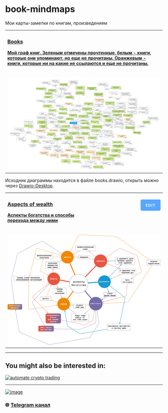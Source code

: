 # book-mindmaps
Мои карты-заметки по книгам, произведениям

<table>
	<tr>
		<th align="left">
			<a href="#books-mindmap">
				<h3>Books</h3>
        <p>Мой граф книг. Зеленым отмечены прочтенные, белым - книги, которые они упоминают, но еще не прочитаны. Оранжевым - книги, которые ни на какие не ссылаются и еще не прочитаны.</p>
				<img width="441" height="1">
			</a>
		</th>
	</tr>
	<tr>
		<td colspan="2" align="center">
			<img src="books.png">
		</td>
	</tr>
</table>

Исходник диаграммы находится в файле books.drawio, открыть можно через [Drawio-Desktop](https://github.com/jgraph/drawio-desktop/releases/tag/v16.5.1).

<table>
	<tr>
		<th align="left">
			<a href="#books-mindmap">
				<h3>Aspects of wealth</h3>
        <p>Аспекты богатства и способы перехода между ними</p>
				<img width="441" height="1">
			</a>
		</th>
		<th align="right">
			<a target="_blank" href="https://app.diagrams.net/#HSagleft%2Fbook-mindmaps%2Fmain%2Faspects-of-wealth.png">
				<img width="64" height="36" src="assets/edit-btn.png">
			</a>
			<a href="#bot-adapter">
				<h6>
				</h6>
				<img width="441" height="1">
			</a>
		</th>
	</tr>
	<tr>
		<td colspan="2" align="center">
			<img src="aspects-of-wealth.png">
		</td>
	</tr>
</table>

---

## You might also be interested in:

[![automate crypto trading](https://github.com/Sagleft/Sagleft/blob/master/matrixbot_github_banner_1.png?raw=true)](https://t.me/get_matrixbot?start=github_org)


---

[![image](https://github.com/Sagleft/Sagleft/raw/master/image.png)](https://t.me/+VIvd8j6xvm9iMzhi)

### :globe_with_meridians: [Telegram канал](https://t.me/+VIvd8j6xvm9iMzhi)

